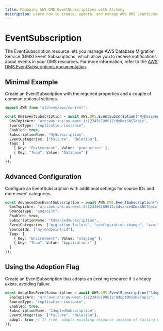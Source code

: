 ```yaml
---
title: Managing AWS DMS EventSubscriptions with Alchemy
description: Learn how to create, update, and manage AWS DMS EventSubscriptions using Alchemy Cloud Control.
---
```


# EventSubscription

The EventSubscription resource lets you manage AWS Database Migration Service (DMS) Event Subscriptions, which allow you to receive notifications about events in your DMS resources. For more information, refer to the [AWS DMS EventSubscriptions documentation](https://docs.aws.amazon.com/dms/latest/userguide/).

## Minimal Example

Create an EventSubscription with the required properties and a couple of common optional settings.

```ts
import AWS from "alchemy/aws/control";

const DmsEventSubscription = await AWS.DMS.EventSubscription("MyDmsEventSubscription", {
  SnsTopicArn: "arn:aws:sns:us-east-1:123456789012:MyDmsSNSTopic",
  SourceType: "replication-instance",
  Enabled: true,
  SubscriptionName: "MySubscription",
  EventCategories: ["failure", "deletion"],
  Tags: [
    { Key: "Environment", Value: "production" },
    { Key: "Team", Value: "Database" }
  ]
});
```

## Advanced Configuration

Configure an EventSubscription with additional settings for source IDs and more event categories.

```ts
const AdvancedDmsEventSubscription = await AWS.DMS.EventSubscription("AdvancedDmsEventSubscription", {
  SnsTopicArn: "arn:aws:sns:us-west-2:123456789012:AdvancedDmsSNSTopic",
  SourceType: "endpoint",
  Enabled: true,
  SubscriptionName: "AdvancedSubscription",
  EventCategories: ["migration-failure", "configuration-change", "availability"],
  SourceIds: ["my-endpoint-id"],
  Tags: [
    { Key: "Environment", Value: "staging" },
    { Key: "Team", Value: "Applications" }
  ]
});
```

## Using the Adoption Flag

Create an EventSubscription that adopts an existing resource if it already exists, avoiding failure.

```ts
const AdoptDmsEventSubscription = await AWS.DMS.EventSubscription("AdoptDmsEventSubscription", {
  SnsTopicArn: "arn:aws:sns:eu-west-1:123456789012:AdoptDmsSNSTopic",
  SourceType: "replication-instance",
  Enabled: true,
  SubscriptionName: "AdoptedSubscription",
  EventCategories: ["failure", "deletion"],
  adopt: true // If true, adopts existing resource instead of failing when resource already exists
});
```